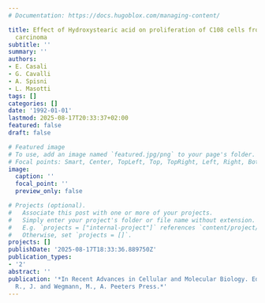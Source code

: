 ```yaml
---
# Documentation: https://docs.hugoblox.com/managing-content/

title: Effect of Hydroxystearic acid on proliferation of C108 cells from Lewis lung
  carcinoma
subtitle: ''
summary: ''
authors:
- E. Casali
- G. Cavalli
- A. Spisni
- L. Masotti
tags: []
categories: []
date: '1992-01-01'
lastmod: 2025-08-17T20:33:37+02:00
featured: false
draft: false

# Featured image
# To use, add an image named `featured.jpg/png` to your page's folder.
# Focal points: Smart, Center, TopLeft, Top, TopRight, Left, Right, BottomLeft, Bottom, BottomRight.
image:
  caption: ''
  focal_point: ''
  preview_only: false

# Projects (optional).
#   Associate this post with one or more of your projects.
#   Simply enter your project's folder or file name without extension.
#   E.g. `projects = ["internal-project"]` references `content/project/deep-learning/index.md`.
#   Otherwise, set `projects = []`.
projects: []
publishDate: '2025-08-17T18:33:36.889750Z'
publication_types:
- '2'
abstract: ''
publication: '*In Recent Advances in Cellular and Molecular Biology. Eds. Wegmann,
  R., J. and Wegmann, M., A. Peeters Press.*'
---
```

